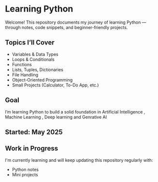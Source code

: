 # Learning Python 

Welcome! This repository documents my journey of learning Python — through notes, code snippets, and beginner-friendly projects.

##  Topics I’ll Cover
- Variables & Data Types  
- Loops & Conditionals  
- Functions  
- Lists, Tuples, Dictionaries  
- File Handling  
- Object-Oriented Programming  
- Small Projects (Calculator, To-Do App, etc.)

##  Goal
I’m learning Python to build a solid foundation in Artificial Intelligence , Machine Learning , Deep learning and Genrative AI

##  Started: May 2025

##  Work in Progress
I'm currently learning and will keep updating this repository regularly with:
- Python notes
- Mini projects

